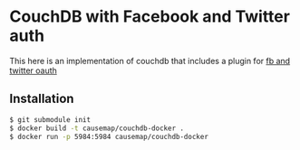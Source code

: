 CouchDB with Facebook and Twitter auth
===============================================================================

This here is an implementation of couchdb that includes a plugin for [fb and
twitter oauth](https://github.com/ocastalabs/CouchDB-XO_Auth)


Installation
-------------------------------------------------------------------------------

```bash
$ git submodule init
$ docker build -t causemap/couchdb-docker .
$ docker run -p 5984:5984 causemap/couchdb-docker
```
